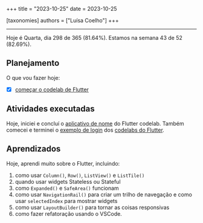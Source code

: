 +++
title = "2023-10-25"
date = 2023-10-25

[taxonomies]
authors = ["Luísa Coelho"]
+++

---

Hoje é Quarta, dia 298 de 365 (81.64%). Estamos na semana 43 de 52 (82.69%). 

## Planejamento

O que vou fazer hoje:  

- [x] [começar o codelab de Flutter](https://codelabs.developers.google.com/codelabs/flutter-codelab-first?hl=pt-br#0)

## Atividades executadas

Hoje, iniciei e concluí o [aplicativo de nome](https://github.com/OmnicodeSolutions/flutter_codelab/tree/main/name_app) do Flutter codelab. Também comecei e terminei o [exemplo de login](https://github.com/OmnicodeSolutions/flutter_codelab/tree/main/signin_example) dos [codelabs do Flutter](https://docs.flutter.dev/codelabs).

## Aprendizados

Hoje, aprendi muito sobre o Flutter, incluindo:

1. como usar `Column()`, `Row()`, `ListView()` e `ListTile()`
2. quando usar widgets Stateless ou Stateful
3. como `Expanded()` e `SafeArea()` funcionam
4. como usar `NavigationRail()` para criar um trilho de navegação e como usar `selectedIndex` para mostrar widgets
5. como usar `LayoutBuilder()` para tornar as coisas responsivas
6. como fazer refatoração usando o VSCode.